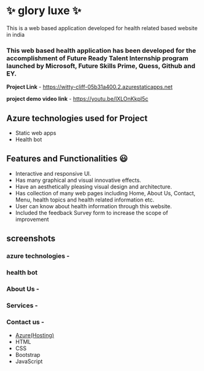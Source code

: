 # ✨  glory luxe ✨

This is a web based application developed for health related based website in india

### This web based health application has been developed for the accomplishment of Future Ready Talent Internship program launched by Microsoft, Future Skills Prime, Quess, Github and EY.


**Project Link** - https://witty-cliff-05b31a400.2.azurestaticapps.net

**project demo video link** - https://youtu.be/lXLOnKkpI5c

## Azure technologies used for Project

- Static web apps
- Health bot

## Features and Functionalities 😃

- Interactive and responsive UI.
- Has many graphical and visual innovative effects.
- Have an aesthetically pleasing visual design and architecture.
- Has collection of many web pages including Home, About Us, Contact, Menu, health topics and health related information etc.
- User can know about health information through this website.
- Included the feedback Survey form to increase the scope of improvement 

## screenshots

### azure technologies -


### health bot




### About Us -


### Services -



### Contact us -









- [Azure(Hosting)](https://azure.microsoft.com/en-in/features/azure-portal/)
- HTML
- CSS
- Bootstrap
- JavaScript





